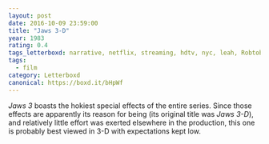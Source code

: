 ```yaml
---
layout: post 
date: 2016-10-09 23:59:00
title: "Jaws 3-D"
year: 1983
rating: 0.4
tags_letterboxd: narrative, netflix, streaming, hdtv, nyc, leah, Robtober
tags:
  - film
category: Letterboxd
canonical: https://boxd.it/bHpWf
---
```


<cite>Jaws 3</cite> boasts the hokiest special effects of the entire series. Since those effects are apparently its reason for being (its original title was <cite>Jaws 3-D</cite>), and relatively little effort was exerted elsewhere in the production, this one is probably best viewed in 3-D with expectations kept low.